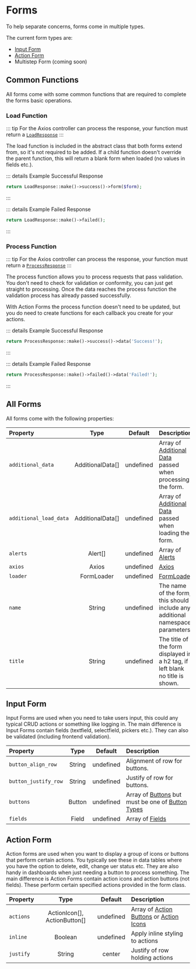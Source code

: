 # Forms
To help separate concerns, forms come in multiple types.

The current form types are:
* [Input Form](#input-form)
* [Action Form](#action-form)
* Multistep Form (coming soon)

## Common Functions
All forms come with some common functions that are required to complete the forms basic operations.

### Load Function 

::: tip
For the Axios controller can process the response, your function must return a [`LoadResponse`](./elements#load-response)
:::

The load function is included in the abstract class that both forms extend from, so it's not required to be added.
If a child function doesn't override the parent function, this will return a blank form when loaded
(no values in fields etc.). 



::: details Example Successful Response
````php
return LoadResponse::make()->success()->form($form);
````
:::


::: details Example Failed Response
````php
return LoadResponse::make()->failed();
````
:::

### Process Function 

::: tip
For the Axios controller can process the response, your function must return a [`ProcessResponse`](./elements#process-response)
:::

The process function allows you to process requests that pass validation. You don't need to check for validation 
or conformity, you can just get straight to processing. Once the data reaches the process function the validation process
has already passed successfully. 

With Action Forms the process function doesn't need to be updated, but you do need to create 
functions for each callback you create for your actions.


::: details Example Successful Response
````php
return ProcessResponse::make()->success()->data('Success!');
````
:::

::: details Example Failed Response
````php
return ProcessResponse::make()->failed()->data('Failed!');
````
:::
## All Forms

All forms come with the following properties:

| Property               |       Type       |  Default  | Description                                                                                |
|:-----------------------|:----------------:|:---------:|:-------------------------------------------------------------------------------------------|
| `additional_data`      | AdditionalData[] | undefined | Array of [Additional Data](./elements#additional-data) passed when processing the form. |
| `additional_load_data` | AdditionalData[] | undefined | Array of [Additional Data](./elements#additional-data) passed when loading the form.    |
| `alerts`               |     Alert[]      | undefined | Array of [Alerts](./elements#alerts)                                                    |
| `axios`                |      Axios       | undefined | [Axios](./elements#axios)                                                               |
| `loader`               |    FormLoader    | undefined | [FormLoader](./elements#form-loader)                                                    |
| `name`                 |      String      | undefined | The name of the form, this should include any additional namespace parameters.             |
| `title`                |      String      | undefined | The title of the form displayed in a h2 tag, if left blank no title is shown.              |

## Input Form
Input Forms are used when you need to take users input, this could any typical CRUD actions or
something like logging in. The main difference is Input Forms contain
fields (textfield, selectfield, pickers etc.). They can also be validated (including frontend validation).

| Property             |  Type  |  Default  | Description                                                                                          |
|:---------------------|:------:|:---------:|:-----------------------------------------------------------------------------------------------------|
| `button_align_row`   | String | undefined | Alignment of row for buttons.                                                                        |
| `button_justify_row` | String | undefined | Justify of row for buttons.                                                                          |
| `buttons`            | Button | undefined | Array of [Buttons](./elements#buttons) but must be one of [Button Types](./enums#button-types) |
| `fields`             | Field  | undefined | Array of [Fields](./fields)                                                                       |

## Action Form
Action forms are used when you want to display a group of icons or buttons that perform certain actions.
You typically see these in data tables where you have the option to delete, edit, change uer status etc.
They are also handy in dashboards when just needing a button to process something. The main difference
is Action Forms contain action icons and action buttons (not fields). These perform certain specified
actions provided in the form class.

| Property  |             Type             |  Default  | Description                                                                                       |
|:----------|:----------------------------:|:---------:|:--------------------------------------------------------------------------------------------------|
| `actions` | ActionIcon[], ActionButton[] | undefined | Array of [Action Buttons](./actions#action-button) or [Action Icons](./actions#action-icon) |
| `inline`  |           Boolean            | undefined | Apply inline styling to actions                                                                   |
| `justify` |            String            |  center   | Justify of row holding actions                                                                    |
